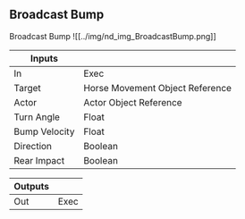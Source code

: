 ## Broadcast Bump
Broadcast Bump
![[../img/nd_img_BroadcastBump.png]]

|Inputs||
|--|--|
| In | Exec |
| Target | Horse Movement Object Reference |
| Actor | Actor Object Reference |
| Turn Angle | Float |
| Bump Velocity | Float |
| Direction | Boolean |
| Rear Impact | Boolean |

|Outputs||
|--|--|
| Out | Exec |
